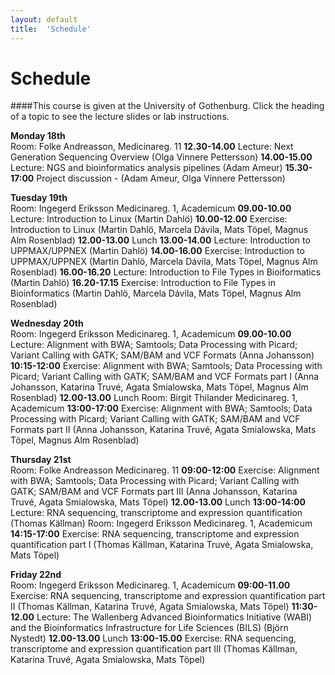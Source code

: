 ```yaml
---
layout: default
title:  'Schedule'
---
```


# Schedule

####This course is given at the University of Gothenburg. Click the heading of a topic to see the lecture slides or lab instructions.

**Monday 18th**  
Room:  Folke Andreasson, Medicinareg. 11
**12.30-14.00** Lecture: Next Generation Sequencing Overview (Olga Vinnere Pettersson)
**14.00-15.00** Lecture: NGS and bioinformatics analysis pipelines (Adam Ameur)
**15.30-17:00** Project discussion - (Adam Ameur, Olga Vinnere Pettersson) 


**Tuesday 19th**  
Room:  Ingegerd Eriksson	Medicinareg. 1, Academicum
**09.00-10.00** Lecture: Introduction to Linux (Martin Dahlö)
**10.00-12.00** Exercise: Introduction to Linux (Martin Dahlö, Marcela Dávila, Mats Töpel, Magnus Alm Rosenblad)
**12.00-13.00** Lunch
**13.00-14.00** Lecture: Introduction to UPPMAX/UPPNEX (Martin Dahlö)
**14.00-16.00** Exercise: Introduction to UPPMAX/UPPNEX (Martin Dahlö, Marcela Dávila, Mats Töpel, Magnus Alm Rosenblad)
**16.00-16.20** Lecture: Introduction to File Types in Bioiformatics (Martin Dahlö)
**16.20-17.15** Exercise: Introduction to File Types in Bioinformatics (Martin Dahlö, Marcela Dávila, Mats Töpel, Magnus Alm Rosenblad) 


**Wednesday 20th**  
Room:  Ingegerd Eriksson	Medicinareg. 1, Academicum
**09.00-10.00** Lecture: Alignment with BWA; Samtools; Data Processing with Picard; Variant Calling with GATK; SAM/BAM and VCF Formats (Anna Johansson)
**10:15-12:00** Exercise: Alignment with BWA; Samtools; Data Processing with Picard; Variant Calling with GATK; SAM/BAM and VCF Formats part I (Anna Johansson, Katarina Truvé, Agata Smialowska,  Mats Töpel, Magnus Alm Rosenblad)
**12.00-13.00** Lunch
Room:  Birgit Thilander	Medicinareg. 1, Academicum
**13:00-17:00** Exercise: Alignment with BWA; Samtools; Data Processing with Picard; Variant Calling with GATK; SAM/BAM and VCF Formats part II (Anna Johansson, Katarina Truvé, Agata Smialowska,  Mats Töpel, Magnus Alm Rosenblad) 


**Thursday 21st**  
Room:  Folke Andreasson	Medicinareg. 11
**09:00-12:00** Exercise: Alignment with BWA; Samtools; Data Processing with Picard; Variant Calling with GATK; SAM/BAM and VCF Formats part III (Anna Johansson, Katarina Truvé, Agata Smialowska,  Mats Töpel)
**12.00-13.00** Lunch
**13:00-14:00** Lecture: RNA sequencing, transcriptome and expression quantification (Thomas Källman)
Room: Ingegerd Eriksson	Medicinareg. 1, Academicum
**14:15-17:00** Exercise: RNA sequencing, transcriptome and expression quantification part I (Thomas Källman, Katarina Truvé, Agata Smialowska,  Mats Töpel) 


**Friday 22nd**  
Room:  	Ingegerd Eriksson	Medicinareg. 1, Academicum
**09:00-11.00** Exercise: RNA sequencing, transcriptome and expression quantification part II (Thomas Källman, Katarina Truvé, Agata Smialowska,  Mats Töpel)
**11:30-12.00** Lecture: The Wallenberg Advanced Bioinformatics Initiative (WABI) and the Bioinformatics Infrastructure for Life Sciences (BILS) (Björn Nystedt)
**12.00-13.00** Lunch
**13:00-15.00** Exercise: RNA sequencing, transcriptome and expression quantification part III (Thomas Källman, Katarina Truvé, Agata Smialowska,  Mats Töpel) 

